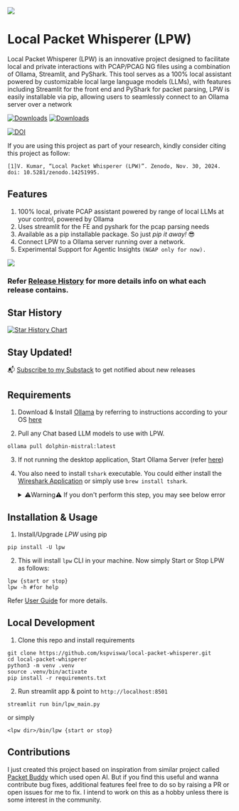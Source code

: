 ![](gifs/lpw_logo_small.png)

# Local Packet Whisperer (LPW)

Local Packet Whisperer (LPW) is an innovative project designed to facilitate local and private interactions with PCAP/PCAG NG files using a combination of Ollama, Streamlit, and PyShark. This tool serves as a 100% local assistant powered by customizable local large language models (LLMs), with features including Streamlit for the front end and PyShark for packet parsing, LPW is easily installable via pip, allowing users to seamlessly connect to an Ollama server over a network

[![Downloads](https://static.pepy.tech/badge/lpw)](https://pepy.tech/project/lpw) [![Downloads](https://static.pepy.tech/badge/lpw/month)](https://pepy.tech/project/lpw)

[![DOI](https://zenodo.org/badge/DOI/10.5281/zenodo.14251995.svg)](https://doi.org/10.5281/zenodo.14251995)

If you are using this project as part of your research, kindly consider citing this project as follow:

```
[1]V. Kumar, “Local Packet Whisperer (LPW)”. Zenodo, Nov. 30, 2024. doi: 10.5281/zenodo.14251995.
```

## Features

1) 100% local, private PCAP assistant powered by range of local LLMs at your control, powered by Ollama
2) Uses streamlit for the FE and pyshark for the pcap parsing needs
3) Available as a pip installable package. So just *pip it away!* 😎
4) Connect LPW to a Ollama server running over a network.
5) Experimental Support for Agentic Insights `(NGAP only for now).`

![](gifs/lpw_latest_cover.png)

### Refer [Release History](https://github.com/kspviswa/local-packet-whisperer/releases) for more details info on what each release contains.

## Star History

[![Star History Chart](https://api.star-history.com/svg?repos=kspviswa/local-packet-whisperer&type=Timeline)](https://star-history.com/#kspviswa/local-packet-whisperer&Timeline)

## Stay Updated!
📬 [Subscribe to my Substack](https://viswakumar.substack.com/t/lpw) to get notified about new releases

## Requirements

1) Download & Install [Ollama](https://ollama.ai) by referring to instructions according to your OS [here](https://ollama.com/download)

2) Pull any Chat based LLM models to use with LPW.
```
ollama pull dolphin-mistral:latest
```
3) If not running the desktop application, Start Ollama Server (refer [here](https://github.com/ollama/ollama?tab=readme-ov-file#start-ollama))

4) You also need to install `tshark` executable. You could either install the [Wireshark Application](https://www.wireshark.org/download.html) or simply use `brew install tshark`. 

    <details>
    <summary>⚠️Warning⚠️ If you don't perform this step, you may see below error</summary>

    ```
    TSharkNotFoundException: TShark not found. Try adding its location to the configuration file.
    ```
    </details> 



## Installation & Usage

1) Install/Upgrade *LPW* using pip
```
pip install -U lpw
```

2) This will install `lpw` CLI in your machine. Now simply Start or Stop LPW as follows:

```
lpw {start or stop}
lpw -h #for help
```

Refer [User Guide](https://github.com/kspviswa/local-packet-whisperer/wiki/User-Guide-(old-releases)) for more details.

## Local Development

1) Clone this repo and install requirements
```
git clone https://github.com/kspviswa/local-packet-whisperer.git
cd local-packet-whisperer
python3 -m venv .venv
source .venv/bin/activate
pip install -r requirements.txt
```
2) Run streamlit app & point to `http://localhost:8501`
```
streamlit run bin/lpw_main.py
```
or simply
```
<lpw dir>/bin/lpw {start or stop}
```

## Contributions

I just created this project based on inspiration from similar project called [Packet Buddy](https://github.com/automateyournetwork/packet_buddy) which used open AI. But if you find this useful and wanna contribute bug fixes, additional features feel free to do so by raising a PR or open issues for me to fix. I intend to work on this as a hobby unless there is some interest in the community.
